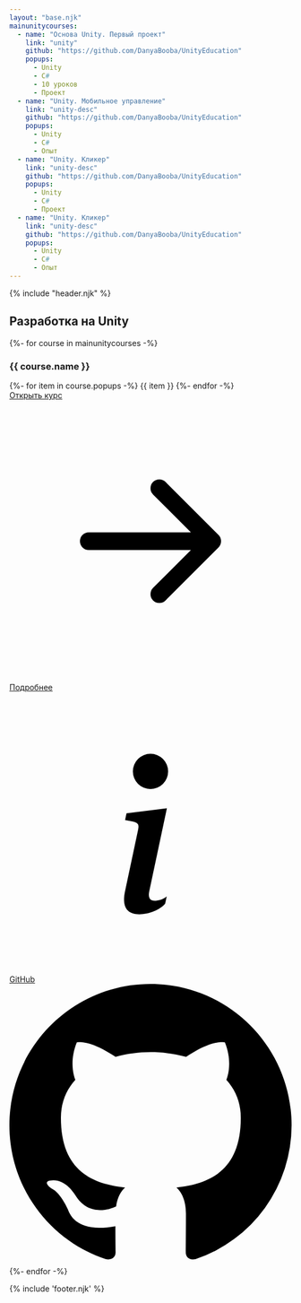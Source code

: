 ```yaml
---
layout: "base.njk"
mainunitycourses:
  - name: "Основа Unity. Первый проект"
    link: "unity"
    github: "https://github.com/DanyaBooba/UnityEducation"
    popups:
      - Unity
      - C#
      - 10 уроков
      - Проект
  - name: "Unity. Мобильное управление"
    link: "unity-desc"
    github: "https://github.com/DanyaBooba/UnityEducation"
    popups:
      - Unity
      - C#
      - Опыт
  - name: "Unity. Кликер"
    link: "unity-desc"
    github: "https://github.com/DanyaBooba/UnityEducation"
    popups:
      - Unity
      - C#
      - Проект
  - name: "Unity. Кликер"
    link: "unity-desc"
    github: "https://github.com/DanyaBooba/UnityEducation"
    popups:
      - Unity
      - C#
      - Опыт
---
```


{% include "header.njk" %}

<main class="container mt-5">
    <h2 class="main-title">Разработка на Unity</h2>
    <div class="row row-courses row-cols-1 row-cols-lg-3 g-3">
        {%- for course in mainunitycourses -%}
        <div class="col">
            <div class="course-mainpage d-flex flex-column">
                <div class="top mb-auto">
                    <h3>{{ course.name }}</h3>
                    <div class="d-flex flex-wrap">
                    {%- for item in course.popups -%}
                        <span>{{ item }}</span>
                    {%- endfor -%}
                    </div>
                </div>
                <div class="bottom">
                    <div class="open">
                        <a href="/courses/{{ course.link }}/1/">
                            Открыть курс
                            <svg xmlns="http://www.w3.org/2000/svg" viewBox="0 0 16 16">
                                <path fill-rule="evenodd" d="M4 8a.5.5 0 0 1 .5-.5h5.793L8.146 5.354a.5.5 0 1 1 .708-.708l3 3a.5.5 0 0 1 0 .708l-3 3a.5.5 0 0 1-.708-.708L10.293 8.5H4.5A.5.5 0 0 1 4 8z"/>
                            </svg>
                        </a>
                    </div>
                    <div class="row row-cols-1 row-cols-lg-2">
                        <div class="more">
                            <a href="/courses/{{ course.link }}/">
                                Подробнее
                                <svg xmlns="http://www.w3.org/2000/svg" viewBox="0 0 16 16">
                                    <path d="m8.93 6.588-2.29.287-.082.38.45.083c.294.07.352.176.288.469l-.738 3.468c-.194.897.105 1.319.808 1.319.545 0 1.178-.252 1.465-.598l.088-.416c-.2.176-.492.246-.686.246-.275 0-.375-.193-.304-.533L8.93 6.588zM9 4.5a1 1 0 1 1-2 0 1 1 0 0 1 2 0z"/>
                                </svg>
                            </a>
                        </div>
                        <div class="github">
                            <a href="{{ course.github }}" target="_blank">
                                GitHub
                                <svg xmlns="http://www.w3.org/2000/svg" viewBox="0 0 16 16">
                                    <path d="M8 0C3.58 0 0 3.58 0 8c0 3.54 2.29 6.53 5.47 7.59.4.07.55-.17.55-.38 0-.19-.01-.82-.01-1.49-2.01.37-2.53-.49-2.69-.94-.09-.23-.48-.94-.82-1.13-.28-.15-.68-.52-.01-.53.63-.01 1.08.58 1.23.82.72 1.21 1.87.87 2.33.66.07-.52.28-.87.51-1.07-1.78-.2-3.64-.89-3.64-3.95 0-.87.31-1.59.82-2.15-.08-.2-.36-1.02.08-2.12 0 0 .67-.21 2.2.82.64-.18 1.32-.27 2-.27.68 0 1.36.09 2 .27 1.53-1.04 2.2-.82 2.2-.82.44 1.1.16 1.92.08 2.12.51.56.82 1.27.82 2.15 0 3.07-1.87 3.75-3.65 3.95.29.25.54.73.54 1.48 0 1.07-.01 1.93-.01 2.2 0 .21.15.46.55.38A8.012 8.012 0 0 0 16 8c0-4.42-3.58-8-8-8z"/>
                                </svg>
                            </a>
                        </div>
                    </div>
                </div>
            </div>
        </div>
        {%- endfor -%}
    </div>
</main>

{% include 'footer.njk' %}
